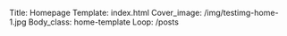 Title: Homepage
Template: index.html
Cover_image: /img/testimg-home-1.jpg
Body_class: home-template
Loop: /posts
